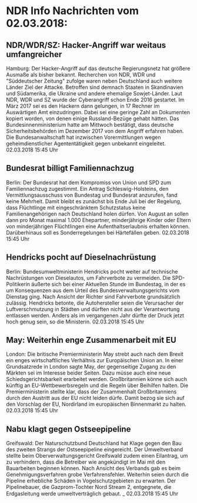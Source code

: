 # NDR Info Nachrichten vom 02.03.2018:


## NDR/WDR/SZ: Hacker-Angriff war weitaus umfangreicher
Hamburg: Der Hacker-Angriff auf das deutsche Regierungsnetz hat größere Ausmaße als bisher bekannt. Recherchen von NDR, WDR und "Süddeutscher Zeitung" zufolge waren neben Deutschland auch weitere Länder Ziel der Attacke. Betroffen sind demnach Staaten in Skandinavien und Südamerika, die Ukraine und andere ehemalige Sowjet-Länder. Laut NDR, WDR und SZ wurde der Cyberangriff schon Ende 2016 gestartet. Im März 2017 sei es den Hackern dann gelungen, in 17 Rechner im Auswärtigen Amt einzudringen. Dabei sei eine geringe Zahl an Dokumenten kopiert worden, von denen einige Russland-Bezüge gehabt hätten. Das Bundesinnenministerium hatte am Mittwoch bestätigt, dass deutsche Sicherheitsbehörden im Dezember 2017 von dem Angriff erfahren haben. Die Bundesanwaltschaft hat inzwischen Vorermittlungen wegen geheimdienstlicher Agententätigkeit gegen unbekannt eingeleitet. 02.03.2018 15:45 Uhr 

## Bundesrat billigt Familiennachzug
Berlin: Der Bundesrat hat dem Kompromiss von Union und SPD zum Familiennachzug zugestimmt. Ein Antrag Schleswig-Holsteins, den Vermittlungsausschuss von Bundestag und Bundesrat anzurufen, fand keine Mehrheit. Damit bleibt es zunächst bis Ende Juli bei der Regelung, dass Flüchtlinge mit eingeschränktem Schutzstatus keine Familienangehörigen nach Deutschland holen dürfen. Von August an sollen dann pro Monat maximal 1.000 Ehepartner, minderjährige Kinder oder Eltern von minderjährigen Flüchtlingen eine Aufenthaltserlaubnis erhalten können. Darüberhinaus soll es Sonderregelungen bei Härtefällen geben. 02.03.2018 15:45 Uhr 

## Hendricks pocht auf Dieselnachrüstung
Berlin: 	Bundesumweltministerin Hendricks pocht weiter auf technische Nachrüstungen von Dieselautos, um Fahrverbote zu vermeiden. Die SPD-Politikerin äußerte sich bei einer Aktuellen Stunde im Bundestag, in der es um Konsequenzen aus dem Urteil des Bundesverwaltungsgerichts vom Dienstag ging. Nach Ansicht der Richter sind Fahrverbote grundsätzlich zulässig. Hendricks betonte, die Autohersteller seien die Verursacher der Luftverschmutzung in Städten und dürften nicht aus der Verantwortung entlassen werden. Anders als im vergangenen Jahr dürfte der Druck jetzt hoch genug sein, so die Ministerin. 02.03.2018 15:45 Uhr 

## May: Weiterhin enge Zusammenarbeit mit EU
London: Die britische Premierministerin May strebt auch nach dem Brexit ein enges wirtschaftliches Verhältnis zur Europäischen Union an. In einer Grundsatzrede in London sagte May, der gegenseitige Zugang zu den Märkten sei im Interesse beider Seiten. Dazu müsse auch eine neue Schiedsgerichtsbarkeit erarbeitet werden. Großbritannien könne sich auch künftig an EU-Wettbewerbsregeln und die Regeln über Beihilfen halten. Die Premierministerin stellte klar, dass der Zusammenhalt Großbritanniens durch den Austritt aus der EU nicht leiden dürfe. Damit bezog sie sich auf den Vorschlag der EU, Nordirland im europäischen Binnenmarkt zu halten. 02.03.2018 15:45 Uhr 

## Nabu klagt gegen Ostseepipeline
Greifswald:	Der Naturschutzbund Deutschland hat Klage gegen den Bau des zweiten Strangs der Ostseepipeline eingereicht. Der Umweltverband stellte beim Oberverwaltungsgericht Greifswald zudem einen Eilantrag, um zu verhindern, dass die Betreiber wie angekündigt im Mai mit den Bauarbeiten beginnen können. Nach Ansicht des Verbands gab es beim Genehmigungsverfahren grobe Verfahrensfehler. Weiterhin seien durch die Pipeline erhebliche Schäden in Vogelschutzgebieten zu erwarten. Der Pipelinebauer, die Gazprom-Tochter Nord Stream 2, entgegnete, die Erdgasleitung werde umweltverträglich gebaut. _ 02.03.2018 15:45 Uhr 
